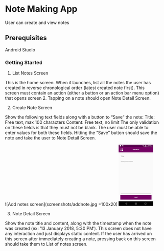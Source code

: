 # Note Making App

User can create and view notes

## Prerequisites

Android Studio

### Getting Started

1. List Notes Screen

This is the home screen. When it launches, list all the notes the user has created in reverse chronological order (latest created note first).
This screen must contain an action (either a button or an action bar menu option) that opens screen 2. Tapping on a note should open Note Detail Screen.


2. Create Note Screen

Show the following text fields along with a button to “Save” the note:
Title: Free text, max 100 characters
Content: Free text, no limit
The only validation on these fields is that they must not be blank. 
The user must be able to enter values for both these fields. 
Hitting the “Save” button should save the note and take the user to Note Detail Screen.

![Add notes screen](screenshots/addnote.jpg =100x20)
<img src="screenshots/addnote.jpg" height="200">

3. Note Detail Screen

Show the note title and content, along with the timestamp when the note was created (ex: ’13 January 2018, 5:30 PM’).
This screen does not have any interaction and just displays static content.
If the user has arrived on this screen after immediately creating a note, pressing back on this screen should take them to List of notes screen.




